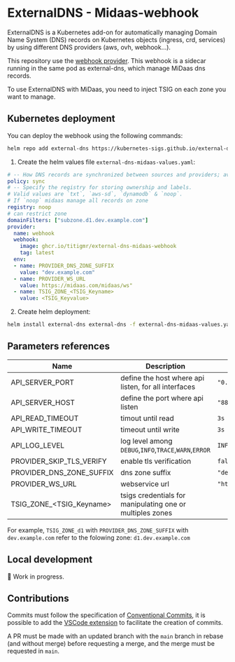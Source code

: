 # ExternalDNS - Midaas-webhook

ExternalDNS is a Kubernetes add-on for automatically managing Domain Name System (DNS) records on Kubernetes objects (ingress, crd, services) by using different DNS providers (aws, ovh, webhook...). 

This repository use the [webhook provider](https://github.com/kubernetes-sigs/external-dns/blob/master/docs/tutorials/webhook-provider.md). This webhook is a sidecar running in the same pod as external-dns, which manage MiDaas dns records. 

To use ExternalDNS with MiDaas, you need to inject TSIG on each zone you want to manage.

## Kubernetes deployment

You can deploy the webhook using the following commands:

```sh
helm repo add external-dns https://kubernetes-sigs.github.io/external-dns/
```

1. Create the helm values file `external-dns-midaas-values.yaml`:

```yaml
# -- How DNS records are synchronized between sources and providers; available values are `sync` & `upsert-only`.
policy: sync
# -- Specify the registry for storing ownership and labels.
# Valid values are `txt`, `aws-sd`, `dynamodb` & `noop`.
# If `noop` midaas manage all records on zone
registry: noop
# can restrict zone
domainFilters: ["subzone.d1.dev.example.com"]
provider: 
  name: webhook
  webhook: 
    image: ghcr.io/titigmr/external-dns-midaas-webhook
    tag: latest
  env:
  - name: PROVIDER_DNS_ZONE_SUFFIX
    value: "dev.example.com"
  - name: PROVIDER_WS_URL
    value: https://midaas.com/midaas/ws"
  - name: TSIG_ZONE_<TSIG_Keyname>
    value: <TSIG_Keyvalue>
```

2. Create helm deployment:

```sh
helm install external-dns external-dns -f external-dns-midaas-values.yaml
```

## Parameters references

| Name                     | Description                                               | Default value                      |
| ------------------------ | --------------------------------------------------------- | ---------------------------------- |
| API_SERVER_PORT          | define the host where api listen, for all interfaces      | `"0.0.0.0"`                        |
| API_SERVER_HOST          | define the port where api listen                          | `"8888"`                           |
| API_READ_TIMEOUT         | timout until read                                         | `3s`                               |
| API_WRITE_TIMEOUT        | timeout until write                                       | `3s`                               |
| API_LOG_LEVEL            | log level among `DEBUG`,`INFO`,`TRACE`,`WARN`,`ERROR`     | `INFO`                             |
| PROVIDER_SKIP_TLS_VERIFY | enable tls verification                                   | `false`                            |
| PROVIDER_DNS_ZONE_SUFFIX | dns zone suffix                                           | `"dev.example.com"`                |
| PROVIDER_WS_URL          | webservice url                                            | `"https://midaas.example.com/ws/"` |
| TSIG_ZONE_<TSIG_Keyname> | tsigs credentials for manipulating one or multiples zones |                                    |

For example, `TSIG_ZONE_d1` with `PROVIDER_DNS_ZONE_SUFFIX` with `dev.example.com` refer to the folowing zone: `d1.dev.example.com`


## Local development

🚧 Work in progress.

## Contributions

Commits must follow the specification of [Conventional Commits](https://www.conventionalcommits.org/en/v1.0.0/), it is possible to add the [VSCode extension](https://github.com/vivaxy/vscode-conventional-commits) to facilitate the creation of commits.

A PR must be made with an updated branch with the `main` branch in rebase (and without merge) before requesting a merge, and the merge must be requested in `main`.
